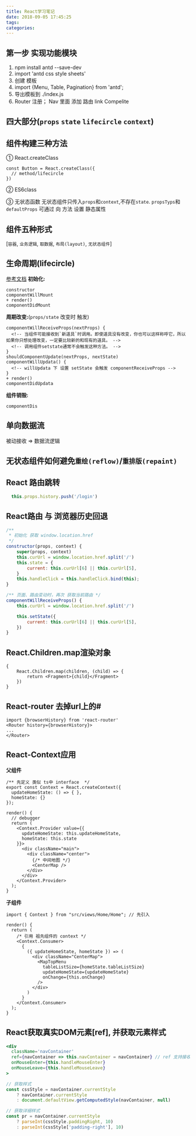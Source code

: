 ```yaml
---
title: React学习笔记
date: 2018-09-05 17:45:25
tags: 
categories: 
---
```

## 第一步 实现功能模块
1. npm install antd --save-dev
2. import 'antd css style sheets'
3. 创建 模板
4. import {Menu, Table, Pagination} from 'antd';
5. 导出模板到 ./index.js
6. Router 注册； Nav 里面 添加 路由 link
Compelite

## 四大部分(`props` `state` `lifecircle` `context`)

## 组件构建三种方法
① React.createClass
````
const Button = React.createClass({
  // method/lifecircle
})
````
② ES6class

③ 无状态函数
无状态组件只传入`props`和`context`,不存在`state`.
`propsTyps`和`defaultProps` 可通过 向 方法 设置 静态属性

## 组件五种形式
[`容器`, `业务逻辑`, `取数据`, `布局(layout)`, `无状态组件`]

## 生命周期(lifecircle)
[参考文档](https://segmentfault.com/a/1190000004168886)
**初始化:** 
````
constructor
componentWillMount
+ render()
componentDidMount
````

**周期改变:**(`props/state` 改变时 触发)
````
componentWillReceiveProps(nextProps) {
  <!-- 当组件可能接收到`新道具`时调用。即使道具没有改变，你也可以这样称呼它，所以如果你只想处理改变，一定要比较新的和现有的道具。 -->
  <!-- 调用组件setstate通常不会触发这种方法。 -->
}
shouldComponentUpdate(nextProps, nextState) 
componentWillUpdata() {
  <!-- willUpdata 下 设置 setState 会触发 componentReceiveProps -->
}
+ render()
componentDidUpdata
````

**组件销毁:**
````
componentDis
````

## 单向数据流
被动接收 => 数据流逻辑

## 无状态组件如何避免`重绘(reflow)`/`重排版(repaint)`

## React 路由跳转
```js
  this.props.history.push('/login')
```

## React路由 与 浏览器历史回退
```jsx
/** 
 * 初始化 获取 window.location.href
 */
constructor(props, context) {
    super(props, context)
    this.curUrl = window.location.href.split('/')
    this.state = {
        current: this.curUrl[6] || this.curUrl[5],
    }
    this.handleClick = this.handleClick.bind(this);
}

/** 页面、路由变动时，再次 获取当前路由 */
componentWillReceiveProps() {
    this.curUrl = window.location.href.split('/')

    this.setState({
        current: this.curUrl[6] || this.curUrl[5],
    })
}
```

## React.Children.map渲染对象
````
{
    React.Children.map(children, (child) => {
        return <Fragment>{child}</Fragment>
    })
}
````

## React-router 去掉url上的#
````
import {browserHistory} from 'react-router'
<Router history={browserHistory}>
...
</Router>
````

## React-Context应用
**父组件**
```tsx
/** 先定义 类似 ts中 interface  */
export const Context = React.createContext({
  updateHomeState: () => { },
  homeState: {}
});

render() {
  // debugger
  return (
    <Context.Provider value={{
      updateHomeState: this.updateHomeState,
      homeState: this.state
    }}>
      <div className="main">
        <div className="center">
          {/* 中间地图 */}
          <CenterMap />
        </div>
      </div>
    </Context.Provider>
  );
}
```

**子组件**
```tsx
import { Context } from "src/views/Home/Home"; // 先引入

render() {
  return (
    /* 引用 祖先组件的 context */
    <Context.Consumer>
      {
        ({ updateHomeState, homeState }) => (
          <div className="CenterMap">
            <MapTopMenu
              tableListSize={homeState.tableListSize}
              updateHomeState={updateHomeState}
              onChange={this.onChange}
            />
          </div>
        )
      }
    </Context.Consumer>
  );
}
```

## React获取真实DOM元素[ref], 并获取元素样式
```jsx
<div
  className='navContainer'
  ref={navContainer => this.navContainer = navContainer} // ref 支持接收函数进行赋值
  onMouseEnter={this.handleMouseEnter}
  onMouseLeave={this.handleMouseLeave}
>
```

```jsx
// 获取样式
const cssStyle = navContainer.currentStyle
    ? navContainer.currentStyle
    : document.defaultView.getComputedStyle(navContainer, null)

// 获取详细样式
const pr = navContainer.currentStyle
    ? parseInt(cssStyle.paddingRight, 10)
    : parseInt(cssStyle['padding-right'], 10)
```

